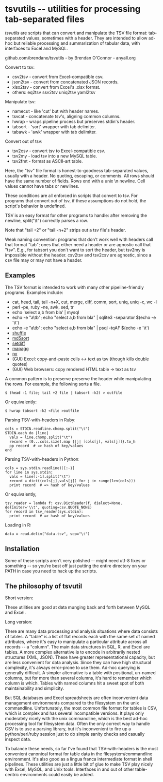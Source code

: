 tsvutils -- utilities for processing tab-separated files
=====================================================================

*tsvutils* are scripts that can convert and manipulate the TSV file format: tab-separated values, sometimes with a header.  They are intended to allow ad-hoc but reliable processing and summarization of tabular data, with interfaces to Excel and MySQL.

github.com/brendano/tsvutils - by Brendan O'Connor - anyall.org


Convert to tsv:

* csv2tsv  - convert from Excel-compatible csv.
* json2tsv - convert from concatenated JSON records.
* xlsx2tsv - convert from Excel's .xlsx format.
* others: eq2tsv ssv2tsv uniq2tsv yaml2tsv

Manipulate tsv:

* namecut - like 'cut' but with header names.
* tsvcat  - concatenate tsv's, aligning common columns.
* hwrap   - wraps pipeline process but preserves stdin's header.
* tabsort - 'sort' wrapper with tab delimiter.
* tabawk  - 'awk' wrapper with tab delimiter.

Convert out of tsv:

* tsv2csv - convert tsv to Excel-compatible csv.
* tsv2my  - load tsv into a new MySQL table.
* tsv2fmt - format as ASCII-art table.

Here, the "tsv" file format is honest-to-goodness tab-separated values, usually with a header.  No quoting, escaping, or comments.  All rows should have the same number of fields.  Rows end with a unix \n newline.  Cell values cannot have tabs or newlines.

These conditions are all enforced in scripts that convert to tsv.  For programs that convert *out* of tsv, if these assumptions do not hold, the script's behavior is undefined.

TSV is an easy format for other programs to handle: after removing the newline, split("\t") correctly parses a row.  

Note that "tail +2" or "tail -n+2" strips out a tsv file's header.

Weak naming convention: programs that don't work well with headers call that format "tab"; ones that either need a header or are agnostic call that "tsv".  E.g., for tabsort you don't want to sort the header, but tsv2my is impossible without the header.  csv2tsv and tsv2csv are agnostic, since a csv file may or may not have a header.


Examples
--------

The TSV format is intended to work with many other pipeline-friendly programs.  Examples include:

* cat, head, tail, tail -n+X, cut, merge, diff, comm, sort, uniq, uniq -c, wc -l
* perl -pe, ruby -ne, awk, sed, tr
* echo 'select a,b from bla' | mysql
* echo -e "a\tb"; echo "select a,b from bla" | sqlite3 -separator $(echo -e '\t')
* echo -e "a\tb"; echo "select a,b from bla" | psql -tqAF $(echo -e '\t')
* [shuffle][]
* [md5sort][]   
* [setdiff][]
* [mapagg][]
* [pv][]
* (GUI) Excel: copy-and-paste cells <-> text as tsv (though kills double quotes)
* (GUI) Web browsers: copy rendered HTML table -> text as tsv

[shuffle]: http://www.w3.org/People/Bos/Shuffle
[md5sort]: http://gist.github.com/22959
[setdiff]: http://gist.github.com/22958
[mapagg]: http://gist.github.com/67656
[pv]: http://www.ivarch.com/programs/pv.shtml


A common pattern is to preserve preserve the header while manipulating the rows.  For example, the following sorts a file.

    $ (head -1 file; tail +2 file | tabsort -k2) > outfile

Or equivalently:

    $ hwrap tabsort -k2 <file >outfile

Parsing TSV-with-headers in Ruby:

    cols = STDIN.readline.chomp.split("\t")
    STDIN.each do |line|
      vals = line.chomp.split("\t")
      record = (0...cols.size).map {|j| [cols[j], vals[j]]}.to_h
      pp record  # => hash of key/values
    end

Parsing TSV-with-headers in Python:

    cols = sys.stdin.readline()[:-1]
    for line in sys.stdin:
      vals = line[:-1].split("\t")
      record = dict((cols[j],vals[j]) for j in range(len(cols)))
      print record  # => hash of key/values

Or equivalently,

    tsv_reader = lambda f: csv.DictReader(f, dialect=None, delimiter='\\t', quoting=csv.QUOTE_NONE)
    for record in tsv_reader(sys.stdin):
      print record  # => hash of key/values

Loading in R:

    data = read.delim("data.tsv", sep="\t")


Installation
------------

Some of these scripts aren't very polished -- might need utf-8 fixes or something -- so you're best off just putting the entire directory on your PATH in case you need to hack up the scripts.


The philosophy of tsvutil
-------------------------

Short version:

These utilities are good at data munging back and forth between MySQL and Excel.

Long version:

There are many data processing and analysis situations where data consists of tables.  A "table" is a list of flat records each with the same set of named attributes, where it's easy to manipulate a particular attribute across all records -- a "column".  The main data structures in SQL, R, and Excel are tables.  A more complex alternative is to encode in arbitrarily nested structures (XML, JSON).  These have greater representational capacity, but are less convenient for data analysis.  Since they can have high structural complexity, it's always error-prone to use them.  Ad-hoc querying is generally difficult.  A simpler alternative is a table with positional, un-named columns, but for more than several columns, it's hard to remember which column is which.  Tables with named columns hit a sweet spot of both maintainability and simplicity.

But SQL databases and Excel spreadsheets are often inconvenient data management environments compared to the filesystem on the unix commandline.  Unfortunately, the most common file format for tables is CSV, which is complex and has several incompatible versions.  It plays only moderately nicely with the unix commandline, which is the best ad-hoc processing tool for filesystem data.  Often the only correct way to handle CSV is to use a parsing library, but it's inconvenient to fire up a python/perl/ruby session just to do simple sanity checks and casually inspect data.

To balance these needs, so far I've found that TSV-with-headers is the most convenient canonical format for table data in the filesystem/commandline environment. It's also good as a lingua franca intermediate format in shell pipelines.  These utilities are just a little bit of glue to make TSV play nicely with Excel, MySQL, and Unix tools.  Interfaces in and out of other table-centric environments could easily be added.


